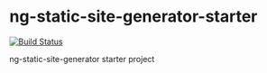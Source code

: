 # ng-static-site-generator-starter
[![Build Status](https://travis-ci.org/kevinphelps/ng-static-site-generator-starter.svg?branch=master)](https://travis-ci.org/kevinphelps/ng-static-site-generator-starter)

ng-static-site-generator starter project
